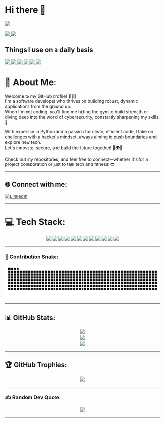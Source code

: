 # Hi there 👋

<p align="left">
<a href="https://github.com/rahuldev403
/readme-components">
<img src="https://readme-components.vercel.app/api?component=text&text=I'M%20RAHUL%20SWAIN&fill=linear-gradient(to%20top%2C%20%23a18cd1%200%25%2C%20%23fbc2eb%20100%25)">
</a>
</p>

<p align="left">
<a href="https://github.com/rahuldev403
/readme-components">
<img src="https://readme-components.vercel.app/api?component=experience&company=Octopus%20Energy&role=Software%20Developer&location=Bangaluru%20Karnataka&fill=black">
</a>
<a href="https://github.com/rahuldev403
/readme-components">
<img src="https://readme-components.vercel.app/api?component=stackoverflow&stackoverflowid=8780399&textfill=black&fill=linear-gradient(62deg%2C%20%238EC5FC%200%25%2C%20%23E0C3FC%20100%25)">
</a>
</p>

## Things I use on a daily basis

<p align="left">
<a href="https://github.com/rahuldev403
/readme-components">
<img src="https://readme-components.vercel.app/api?component=logo&fill=black&logo=react&animation=spin&svgfill=3670A0">
</a>
<a href="https://github.com/rahuldev403
/readme-components">
<img src="https://readme-components.vercel.app/api?component=logo&fill=black&logo=javascript&svgfill=f6df1c">
</a>
<a href="https://github.com/rahuldev403
/readme-components">
<img src="https://readme-components.vercel.app/api?component=logo&fill=black&logo=python&svgfill=61DAFB">
</a>
<a href="https://github.com/rahuldev403
/readme-components">
<img src="https://readme-components.vercel.app/api?component=logo&fill=black&logo=tailwindcss&svgfill=38B2AC">
</a>
<a href="https://github.com/rahuldev403
/readme-components">
<img src="https://readme-components.vercel.app/api?component=logo&fill=black&logo=git&svgfill=F05033">
</a>
<a href="https://github.com/rahuldev403
/readme-components">
<img src="https://readme-components.vercel.app/api?component=logo&fill=black&logo=github">
</a>
</p>

# 💫 About Me:
Welcome to my GitHub profile! 👨‍💻💥  
I'm a software developer who thrives on building robust, dynamic applications from the ground up.  
When I'm not coding, you'll find me hitting the gym to build strength or diving deep into the world of cybersecurity, constantly sharpening my skills. 🔐  

With expertise in Python and a passion for clean, efficient code, I take on challenges with a hacker's mindset, always aiming to push boundaries and explore new tech.  
Let's innovate, secure, and build the future together! 💪🌍🚀  

Check out my repositories, and feel free to connect—whether it's for a project collaboration or just to talk tech and fitness! 😎  

---

## 🌐 Connect with me:
[![LinkedIn](https://img.shields.io/badge/LinkedIn-%230077B5.svg?logo=linkedin&logoColor=white)](https://www.linkedin.com/in/rahul-swain-268484306/)  

---

# 💻 Tech Stack:
<p align="center">
    <img src="https://img.shields.io/badge/c-%2300599C.svg?style=for-the-badge&logo=c&logoColor=white" />
    <img src="https://img.shields.io/badge/c++-%2300599C.svg?style=for-the-badge&logo=c%2B%2B&logoColor=white" />
    <img src="https://img.shields.io/badge/python-3670A0?style=for-the-badge&logo=python&logoColor=ffdd54" />
    <img src="https://img.shields.io/badge/java-%23ED8B00.svg?style=for-the-badge&logo=openjdk&logoColor=white" />
    <img src="https://img.shields.io/badge/html5-%23E34F26.svg?style=for-the-badge&logo=html5&logoColor=white" />
    <img src="https://img.shields.io/badge/css3-%231572B6.svg?style=for-the-badge&logo=css3&logoColor=white" />
    <img src="https://img.shields.io/badge/javascript-%23323330.svg?style=for-the-badge&logo=javascript&logoColor=%23F7DF1E" />
    <img src="https://img.shields.io/badge/react-%2320232a.svg?style=for-the-badge&logo=react&logoColor=%2361DAFB" />
    <img src="https://img.shields.io/badge/Next-black?style=for-the-badge&logo=next.js&logoColor=white" />
    <img src="https://img.shields.io/badge/tailwindcss-%2338B2AC.svg?style=for-the-badge&logo=tailwind-css&logoColor=white" />
    <img src="https://img.shields.io/badge/git-%23F05033.svg?style=for-the-badge&logo=git&logoColor=white" />
    <img src="https://img.shields.io/badge/github-%23121011.svg?style=for-the-badge&logo=github&logoColor=white" />
</p>

---

### 🐍 Contribution Snake:
<p align="center">
    <img src="https://github.com/rahuldev403/rahuldev403/blob/output/github-snake-dark.svg" />
</p>

---

## 📊 GitHub Stats:
<p align="center">
    <img src="https://github-readme-stats.vercel.app/api?username=rahuldev403&theme=aura&hide_border=true&include_all_commits=false&count_private=false" /><br/>
    <img src="https://nirzak-streak-stats.vercel.app/?user=rahuldev403&theme=aura&hide_border=true" /><br/>
    <img src="https://github-readme-stats.vercel.app/api/top-langs/?username=rahuldev403&theme=aura&hide_border=true&include_all_commits=false&count_private=false&layout=compact" />
</p>

---

## 🏆 GitHub Trophies:
<p align="center">
    <img src="https://github-profile-trophy.vercel.app/?username=rahuldev403&theme=radical&no-frame=true&no-bg=true&margin-w=4" />
</p>

---

### ✍️ Random Dev Quote:
<p align="center">
    <img src="https://quotes-github-readme.vercel.app/api?type=horizontal&theme=radical" />
</p>

---



<!-- Proudly created with GPRM ( https://gprm.itsvg.in ) -->

